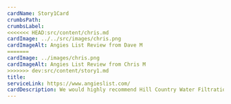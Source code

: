 ```yaml
---
cardName: Story1Card
crumbsPath: 
crumbsLabel: 
<<<<<<< HEAD:src/content/chris.md
cardImage: ../../src/images/chris.png
cardImageAlt: Angies List Review from Dave M
=======
cardImage: ../images/chris.png
cardImageAlt: Angies List Review from Chris M
>>>>>>> dev:src/content/story1.md
title: 
serviceLink: https://www.angieslist.com/
cardDescription: We would highly recommend Hill Country Water Filtration. They did a fantastic job, very knowledgeable and professional. We are very happy with our new deck.
---
```

